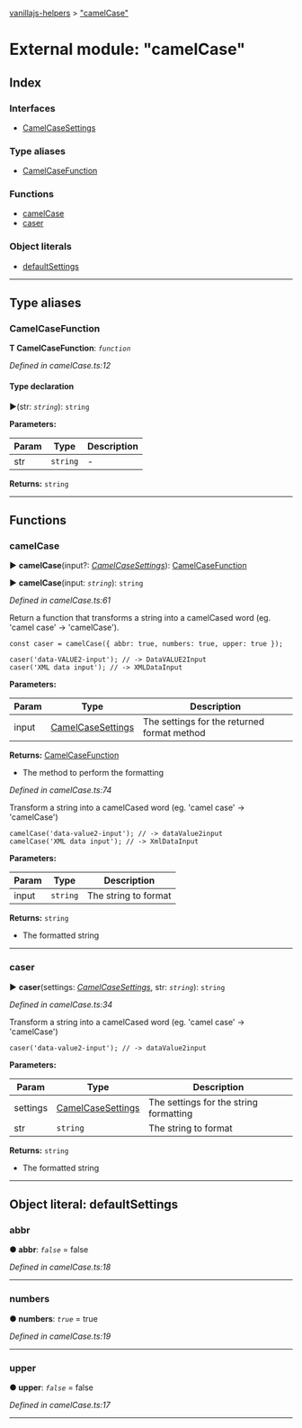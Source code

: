 [vanillajs-helpers](../README.md) > ["camelCase"](../modules/_camelcase_.md)



# External module: "camelCase"

## Index

### Interfaces

* [CamelCaseSettings](../interfaces/_camelcase_.camelcasesettings.md)


### Type aliases

* [CamelCaseFunction](_camelcase_.md#camelcasefunction)


### Functions

* [camelCase](_camelcase_.md#camelcase)
* [caser](_camelcase_.md#caser)


### Object literals

* [defaultSettings](_camelcase_.md#defaultsettings)



---
## Type aliases
<a id="camelcasefunction"></a>

###  CamelCaseFunction

**Τ CamelCaseFunction**:  *`function`* 

*Defined in camelCase.ts:12*


#### Type declaration
►(str: *`string`*): `string`



**Parameters:**

| Param | Type | Description |
| ------ | ------ | ------ |
| str | `string`   |  - |





**Returns:** `string`






___


## Functions
<a id="camelcase"></a>

###  camelCase

► **camelCase**(input?: *[CamelCaseSettings](../interfaces/_camelcase_.camelcasesettings.md)*): [CamelCaseFunction](_camelcase_.md#camelcasefunction)

► **camelCase**(input: *`string`*): `string`



*Defined in camelCase.ts:61*



Return a function that transforms a string into a camelCased word (eg. 'camel case' -> 'camelCase').

    const caser = camelCase({ abbr: true, numbers: true, upper: true });
    
    caser('data-VALUE2-input'); // -> DataVALUE2Input
    caser('XML data input'); // -> XMLDataInput


**Parameters:**

| Param | Type | Description |
| ------ | ------ | ------ |
| input | [CamelCaseSettings](../interfaces/_camelcase_.camelcasesettings.md)   |  The settings for the returned format method |





**Returns:** [CamelCaseFunction](_camelcase_.md#camelcasefunction)
- The method to perform the formatting




*Defined in camelCase.ts:74*



Transform a string into a camelCased word (eg. 'camel case' -> 'camelCase')

    camelCase('data-value2-input'); // -> dataValue2input
    camelCase('XML data input'); // -> XmlDataInput


**Parameters:**

| Param | Type | Description |
| ------ | ------ | ------ |
| input | `string`   |  The string to format |





**Returns:** `string`
- The formatted string






___

<a id="caser"></a>

###  caser

► **caser**(settings: *[CamelCaseSettings](../interfaces/_camelcase_.camelcasesettings.md)*, str: *`string`*): `string`



*Defined in camelCase.ts:34*



Transform a string into a camelCased word (eg. 'camel case' -> 'camelCase')

    caser('data-value2-input'); // -> dataValue2input


**Parameters:**

| Param | Type | Description |
| ------ | ------ | ------ |
| settings | [CamelCaseSettings](../interfaces/_camelcase_.camelcasesettings.md)   |  The settings for the string formatting |
| str | `string`   |  The string to format |





**Returns:** `string`
- The formatted string






___


<a id="defaultsettings"></a>

## Object literal: defaultSettings


<a id="defaultsettings.abbr"></a>

###  abbr

**●  abbr**:  *`false`*  = false

*Defined in camelCase.ts:18*





___
<a id="defaultsettings.numbers"></a>

###  numbers

**●  numbers**:  *`true`*  = true

*Defined in camelCase.ts:19*





___
<a id="defaultsettings.upper"></a>

###  upper

**●  upper**:  *`false`*  = false

*Defined in camelCase.ts:17*





___


